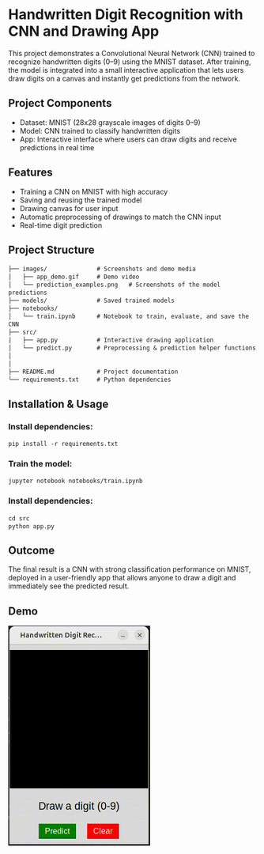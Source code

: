 # Handwritten Digit Recognition with CNN and Drawing App

This project demonstrates a Convolutional Neural Network (CNN) trained to recognize handwritten digits (0–9) using the MNIST dataset. After training, the model is integrated into a small interactive application that lets users draw digits on a canvas and instantly get predictions from the network.

## Project Components
  
  - Dataset: MNIST (28x28 grayscale images of digits 0–9)
  - Model: CNN trained to classify handwritten digits
  - App: Interactive interface where users can draw digits and receive predictions in real time

## Features
  
  - Training a CNN on MNIST with high accuracy 
  - Saving and reusing the trained model
  - Drawing canvas for user input
  - Automatic preprocessing of drawings to match the CNN input
  - Real-time digit prediction

## Project Structure
```
├── images/              # Screenshots and demo media
│   ├── app_demo.gif     # Demo video
│   └── prediction_examples.png   # Screenshots of the model predictions 
├── models/              # Saved trained models 
├── notebooks/
│   └── train.ipynb      # Notebook to train, evaluate, and save the CNN
├── src/
|   ├── app.py           # Interactive drawing application
│   └── predict.py       # Preprocessing & prediction helper functions
│         
│   
├── README.md            # Project documentation
└── requirements.txt     # Python dependencies
```

## Installation & Usage
### Install dependencies:
```
pip install -r requirements.txt
```
### Train the model:
```
jupyter notebook notebooks/train.ipynb  
```
### Install dependencies:
```
cd src
python app.py
```
## Outcome

The final result is a CNN with strong classification performance on MNIST, deployed in a user-friendly app that allows anyone to draw a digit and immediately see the predicted result.

## Demo

![Demo](images/app_demo.gif)
